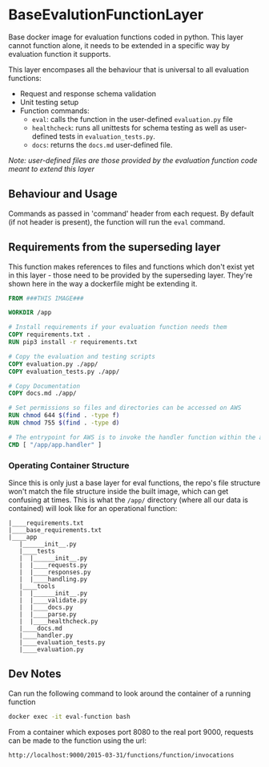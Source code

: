 # BaseEvalutionFunctionLayer
Base docker image for evaluation functions coded in python. This layer cannot function alone, it needs to be extended in a specific way by evaluation function it supports. 

This layer encompases all the behaviour that is universal to all evaluation functions: 
- Request and response schema validation
- Unit testing setup
- Function commands:
  - `eval`: calls the function in the user-defined `evaluation.py` file
  - `healthcheck`: runs all unittests for schema testing as well as user-defined tests in `evaluation_tests.py`.
  - `docs`: returns the `docs.md` user-defined file. 

*Note: user-defined files are those provided by the evaluation function code meant to extend this layer*

## Behaviour and Usage
Commands as passed in 'command' header from each request. By default (if not header is present), the function will run the `eval` command. 

## Requirements from the superseding layer
This function makes references to files and functions which don't exist yet in this layer - those need to be provided by the superseding layer. They're shown here in the way a dockerfile might be extending it.

```dockerfile
FROM ###THIS IMAGE###

WORKDIR /app

# Install requirements if your evaluation function needs them
COPY requirements.txt .
RUN pip3 install -r requirements.txt

# Copy the evaluation and testing scripts
COPY evaluation.py ./app/
COPY evaluation_tests.py ./app/

# Copy Documentation
COPY docs.md ./app/

# Set permissions so files and directories can be accessed on AWS
RUN chmod 644 $(find . -type f)
RUN chmod 755 $(find . -type d)

# The entrypoint for AWS is to invoke the handler function within the app package
CMD [ "/app/app.handler" ]
```


### Operating Container Structure
Since this is only just a base layer for eval functions, the repo's file structure won't match the file structure inside the built image, which can get confusing at times. This is what the `/app/` directory (where all our data is contained) will look like for an operational function:

```
|____requirements.txt
|____base_requirements.txt
|____app
   |______init__.py
   |____tests
   |  |______init__.py
   |  |____requests.py
   |  |____responses.py
   |  |____handling.py
   |____tools
   |  |______init__.py
   |  |____validate.py
   |  |____docs.py
   |  |____parse.py
   |  |____healthcheck.py
   |____docs.md
   |____handler.py
   |____evaluation_tests.py
   |____evaluation.py
```


## Dev Notes
Can run the following command to look around the container of a running function

```bash
docker exec -it eval-function bash
```

From a container which exposes port 8080 to the real port 9000, requests can be made to the function using the url:

```
http://localhost:9000/2015-03-31/functions/function/invocations
```



